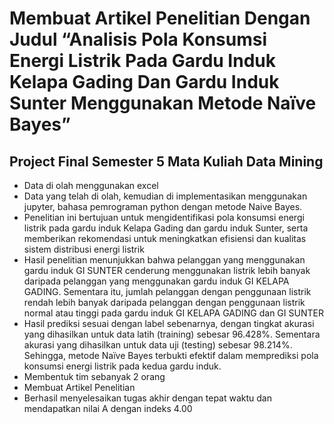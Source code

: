 # Membuat Artikel Penelitian Dengan Judul “Analisis Pola Konsumsi Energi Listrik Pada Gardu Induk Kelapa Gading Dan Gardu Induk Sunter Menggunakan Metode Naïve Bayes”

## Project Final Semester 5 Mata Kuliah Data Mining

- Data di olah menggunakan excel
- Data yang telah di olah, kemudian di implementasikan menggunakan jupyter, bahasa pemrograman python dengan metode Naive Bayes.
- Penelitian ini bertujuan untuk mengidentifikasi pola konsumsi energi listrik pada gardu induk Kelapa Gading dan gardu induk Sunter, serta memberikan rekomendasi untuk meningkatkan efisiensi dan kualitas sistem distribusi energi listrik
- Hasil penelitian menunjukkan bahwa pelanggan yang menggunakan gardu induk GI SUNTER cenderung menggunakan listrik lebih banyak daripada pelanggan yang menggunakan gardu induk GI KELAPA GADING. Sementara itu, jumlah pelanggan dengan penggunaan listrik rendah lebih banyak daripada pelanggan dengan penggunaan listrik normal atau tinggi pada gardu induk GI KELAPA GADING dan GI SUNTER
- Hasil prediksi sesuai dengan label sebenarnya, dengan tingkat akurasi yang dihasilkan untuk data latih (training) sebesar 96.428%. Sementara akurasi yang dihasilkan untuk data uji (testing) sebesar 98.214%. Sehingga, metode Naïve Bayes terbukti efektif dalam memprediksi pola konsumsi energi listrik pada kedua gardu induk.
- Membentuk tim sebanyak 2 orang
- Membuat Artikel Penelitian
- Berhasil menyelesaikan tugas akhir dengan tepat waktu dan mendapatkan nilai A dengan indeks 4.00

